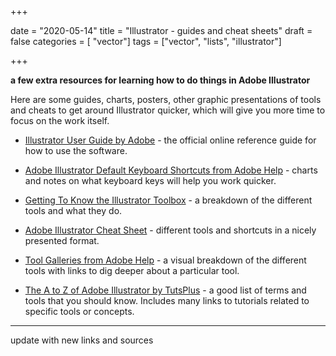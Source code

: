 +++

date = "2020-05-14"
title = "Illustrator - guides and cheat sheets"
draft = false
categories = [ "vector"]
tags = ["vector", "lists", "illustrator"]

+++

**a few extra resources for learning how to do things in Adobe Illustrator**

<!--more-->

Here are some guides, charts, posters, other graphic presentations of tools and cheats to get around Illustrator quicker, which will give you more time to focus on the work itself.



- [Illustrator User Guide by Adobe](https://helpx.adobe.com/illustrator/user-guide.html) - the official online reference guide for how to use the software.

- [Adobe Illustrator Default Keyboard Shortcuts from Adobe Help](https://helpx.adobe.com/illustrator/using/default-keyboard-shortcuts.html) - charts and notes on what keyboard keys will help you work quicker.

- [Getting To Know the Illustrator Toolbox](#) - a breakdown of the different tools and what they do. 

- [Adobe Illustrator Cheat Sheet](#) - different tools and shortcuts in a nicely presented format.

- [Tool Galleries from Adobe Help](https://helpx.adobe.com/illustrator/using/tool-galleries.html) - a visual breakdown of the different tools with links to dig deeper about a particular tool.

- [The A to Z of Adobe Illustrator by TutsPlus](https://design.tutsplus.com/articles/the-a-to-z-of-adobe-illustrator--vector-20799) - a good list of terms and tools that you should know. Includes many links to tutorials related to specific tools or concepts.



---



update with new links and sources

